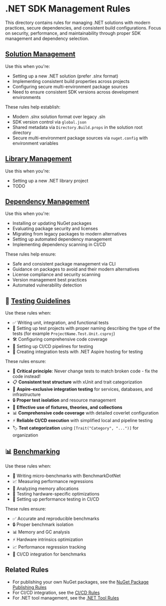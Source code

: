 # .NET SDK Management Rules

This directory contains rules for managing .NET solutions with modern practices, secure dependencies, and consistent build configurations. Focus on security, performance, and maintainability through proper SDK management and dependency selection.

## [Solution Management](dotnet-solution.mdc)

Use this when you're:
- Setting up a new .NET solution (prefer .slnx format)
- Implementing consistent build properties across projects
- Configuring secure multi-environment package sources
- Need to ensure consistent SDK versions across development environments

These rules help establish:
- Modern .slnx solution format over legacy .sln
- SDK version control via `global.json`
- Shared metadata via `Directory.Build.props` in the solution root directory
- Secure multi-environment package sources via `nuget.config` with environment variables


## [Library Management](dotnet-library.mdc)
Use this when you're:
- Setting up a new .NET library project
- TODO


## [Dependency Management](dotnet-dependency-management.mdc)

Use this when you're:
- Installing or updating NuGet packages
- Evaluating package security and licenses
- Migrating from legacy packages to modern alternatives
- Setting up automated dependency management
- Implementing dependency scanning in CI/CD

These rules help ensure:
- Safe and consistent package management via CLI
- Guidance on packages to avoid and their modern alternatives
- License compliance and security scanning
- Version management best practices
- Automated vulnerability detection


## 🧪 [Testing Guidelines](dotnet-testing.mdc)

Use these rules when:
- ✅ Writing unit, integration, and functional tests
- 🔄 Setting up test projects with proper naming describing the type of the tests (for example `ProjectName.Test.Unit.csproj`)
- 🛠️ Configuring comprehensive code coverage
- 🚀 Setting up CI/CD pipelines for testing
- 🐳 Creating integration tests with .NET Aspire hosting for testing

These rules ensure:
- 🚨 **Critical principle**: Never change tests to match broken code - fix the code instead!
- 📋 **Consistent test structure** with xUnit and trait categorization
- 🐳 **Aspire-exclusive integration testing** for services, databases, and infrastructure
- 🔒 **Proper test isolation** and resource management
- 🎯 **Effective use of fixtures, theories, and collections**
- 📊 **Comprehensive code coverage** with detailed coverlet configuration
- ⚡ **Reliable CI/CD execution** with simplified local and pipeline testing
- 🏷️ **Test categorization** using `[Trait("Category", "...")]` for organization 



## 📊 [Benchmarking](dotnet-benchmarking.mdc)

Use these rules when:
- 🔬 Writing micro-benchmarks with BenchmarkDotNet
- 📈 Measuring performance regressions
- 🧮 Analyzing memory allocations
- 💪 Testing hardware-specific optimizations
- 🔄 Setting up performance testing in CI/CD

These rules ensure:
- ✅ Accurate and reproducible benchmarks
- 🔒 Proper benchmark isolation
- 📊 Memory and GC analysis
- ⚡ Hardware intrinsics optimization
- 📈 Performance regression tracking
- 🚀 CI/CD integration for benchmarks 


## Related Rules

- For publishing your own NuGet packages, see the [NuGet Package Publishing Rules](../nuget-packages/README.md)
- For CI/CD integration, see the [CI/CD Rules](../ci-cd/README.md)
- For .NET tool management, see the [.NET Tool Rules](../dotnet-tools/README.md) 